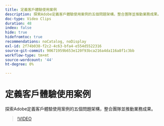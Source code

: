 ```yaml
---
title: 定義客戶體驗使用案例
description: 探索Adobe定義客戶體驗使用案例的五個問題架構，整合團隊並推動業務成果。
doc-type: Video Clips
duration: 48
index: false
hide: true
hidefromtoc: true
recommendations: noCatalog, noDisplay
exl-id: 2f74b038-f2c2-4c63-bfa4-e554d5522316
source-git-commit: 90671959b653e120f93bca216a4da116a8f1c3bb
workflow-type: tm+mt
source-wordcount: '44'
ht-degree: 0%

---
```


# 定義客戶體驗使用案例

探索Adobe定義客戶體驗使用案例的五個問題架構，整合團隊並推動業務成果。

<!-- 85_S651_3442537_47_defining-customer-experience-use-cases -->
>[!VIDEO](https://video.tv.adobe.com/v/3459791/?learn=on&enablevpops=true&captions=chi_hant)
